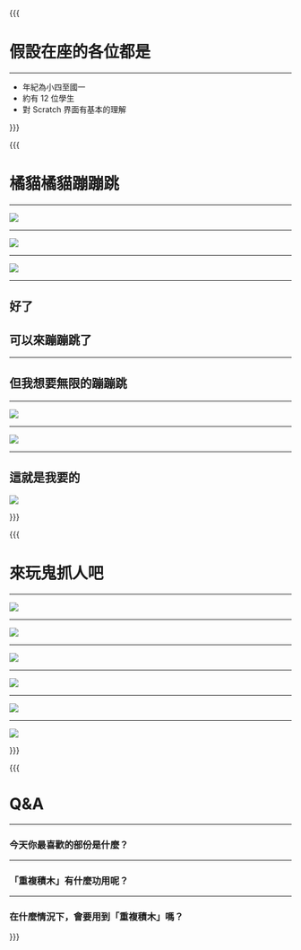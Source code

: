 {{{

# 假設在座的各位都是

---

+ 年紀為小四至國一
+ 約有 12 位學生
+ 對 Scratch 界面有基本的理解

}}}

{{{

# 橘貓橘貓蹦蹦跳

---

![](./jump1.jpg)

---

![](./jump2.jpg)

---

![](./jump3.jpg)

---

## 好了

## 可以來蹦蹦跳了

---

## 但我想要無限的蹦蹦跳

---

![](./jump4.jpg)

---

![](./jump5.jpg)

---

## 這就是我要的

![](https://media.giphy.com/media/l3q2SH4Cmhh8F40jS/giphy.gif)

}}}

{{{

# 來玩鬼抓人吧

---

![](./gotcha1.jpg)

---

![](./gotcha2.jpg)

---

![](./gotcha3.jpg)

---

![](./gotcha4.jpg)

---

![](./gotcha5.jpg)

---

![](./gotcha6.jpg)

}}}

{{{

# Q&A

---

### 今天你最喜歡的部份是什麼？

---

### 「重複積木」有什麼功用呢？

---

### 在什麼情況下，會要用到「重複積木」嗎？

}}}